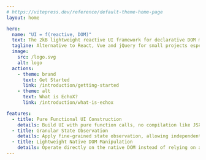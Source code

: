 ```yaml
---
# https://vitepress.dev/reference/default-theme-home-page
layout: home

hero:
  name: "UI = f(reactive, DOM)"
  text: The 2kB lightweight reactive UI framework for declarative DOM manipulation
  tagline: Alternative to React, Vue and jQuery for small projects especially
  image:
    src: /logo.svg
    alt: logo
  actions:
    - theme: brand
      text: Get Started
      link: /introduction/getting-started
    - theme: alt
      text: What is EchoX?
      link: /introduction/what-is-echox

features:
  - title: Pure Functional UI Construction
    details: Build UI with pure function calls, no compilation like JSX, and full TypeScript support over string-based templates, enhancing portability and readability,
  - title: Granular State Observation
    details: Apply fine-grained state observation, allowing independently update, minimizing unnecessary DOM updates and improving performance compared to virtual DOM-based frameworks.
  - title: Lightweight Native DOM Manipulation
    details: Operate directly on the native DOM instead of relying on a virtual DOM, achieving higher performance and lower memory overhead while maintaining simplicity.
---
```

